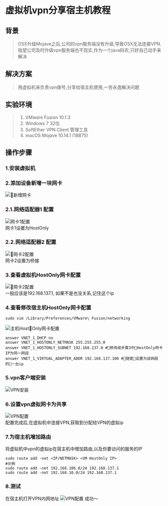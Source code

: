 # 虚拟机vpn分享宿主机教程

## 背景

> OSX升级Mojave之后,公司的vpn服务端没有升级,导致OSX无法连接VPN.
> 指望公司及时升级vpn服务端也不现实,作为一个java码农,只好自己动手来解决  

## 解决方案

> 用虚拟机来负责vpn拨号,分享给宿主机使用,一劳永逸解决问题  

## 实验环境

> 1.  VMware Fusion 10.1.3  
> 2.  Windows 7 32位  
> 3.  SoftEther VPN Client 管理工具  
> 4.  macOS Mojave 10.14.1 (18B75)  

## 操作步骤

### 1.安装虚拟机

### 2.添加设备新增一块网卡

![新增网卡](./resources/addNet.png)  

### 2.1.网络适配器1 配置

![网卡1配置](./resources/net1.png)  
网卡1设置为HostOnly  

### 2.2.网络适配器2 配置

![网卡2配置](./resources/net2.png)  
网卡2设置为桥接  

### 3.查看虚拟机HostOnly网卡配置

![网卡2配置](./resources/vmNetWorkConfig.png)  
一般应该是192.168.137.1, 如果不是也没关系,记住这个ip  

### 4.查看修改宿主机HostOnly网卡配置

```shell
sudo vim /Library/Preferences/VMware\ Fusion/networking
```

![主机HostOnly网卡配置](./resources/hostNetConfig.png)  

```shell
answer VNET_1_DHCP no
answer VNET_1_HOSTONLY_NETMASK 255.255.255.0
answer VNET_1_HOSTONLY_SUBNET 192.168.137.0 #修改成步骤3中HostOnly网卡IP为同一网段
answer VNET_1_VIRTUAL_ADAPTER_ADDR 192.168.137.100 #随意设置为该网段的一台ip
```

### 5.vpn客户端安装

 ![VPN安装](./resources/vmvpn.png)

### 6.设置vpn虚拟网卡为共享

 ![VPN配置](./resources/vmvpnConfig.png)  
 配置完成后,在虚拟机中连接VPN,获取到分配给VPN的虚拟ip  

### 7.为宿主机增加路由

 将虚拟机中vpn的虚拟ip在宿主机中增加路由,以及你要访问的服务的IP

```shell
sudo route add -net <IP/NETMASK> <VM HostOnly IP>
#示例
sudo route add -net 192.168.106.0/24 192.168.137.1
sudo route add -net 192.168.10.0/24 192.168.137.1
```

### 8.测试

 在宿主机打开VPN内网地址
 ![VPN配置](./resources/result.png)
 成功～
